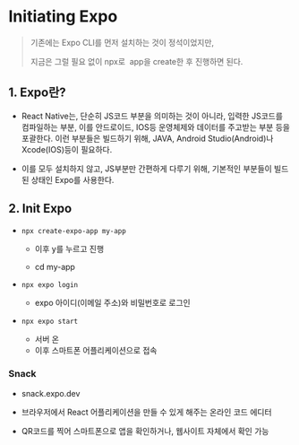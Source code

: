 # Initiating Expo

> 기존에는 Expo CLI를 먼저 설치하는 것이 정석이었지만, 
> 
> 지금은 그럴 필요 없이 npx로  app을 create한 후 진행하면 된다.

## 1. Expo란?

- React Native는, 단순히 JS코드 부분을 의미하는 것이 아니라, 입력한 JS코드를 컴파일하는 부분, 이를 안드로이드, IOS등 운영체제와 데이터를 주고받는 부분 등을 포괄한다. 이런 부분들은 빌드하기 위해, JAVA, Android Studio(Android)나 Xcode(IOS)등이 필요하다.

- 이를 모두 설치하지 않고, JS부분만 간편하게 다루기 위해, 기본적인 부분들이 빌드된 상태인 Expo를 사용한다.

## 2. Init Expo

- `npx create-expo-app my-app`
  
  - 이후 y를 누르고 진행
  
  - cd my-app

- `npx expo login`
  
  - expo 아이디(이메일 주소)와 비밀번호로 로그인

- `npx expo start`
  
  - 서버 온
  - 이후 스마트폰 어플리케이션으로 접속

### Snack

- snack.expo.dev

- 브라우저에서 React 어플리케이션을 만들 수 있게 해주는 온라인 코드 에디터

- QR코드를 찍어 스마트폰으로 앱을 확인하거나, 웹사이트 자체에서 확인 가능
